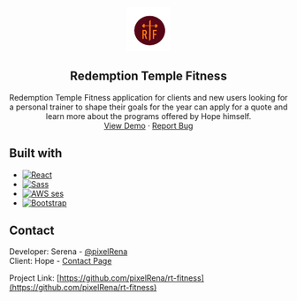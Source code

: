 <div align="center">
  <a href="https://github.com/pixelRena/rt-fitness">
    <img src="public/logo.png" alt="Logo" width="80" height="80">
  </a>

<h2 align="center">Redemption Temple Fitness</h2>
  <p align="center">
    Redemption Temple Fitness application for clients and new users looking for a personal trainer to shape their goals for the year can apply for a quote and learn more about the programs offered by Hope himself.
    <br />
    <a href="https://redemptiontemplefitness.herokuapp.com/">View Demo</a>
    ·
    <a href="https://github.com/pixelRena/rt-fitness/issues">Report Bug</a>
  </p>
  
</div>

## Built with
* [![React][React.js]][React-url]
* [![Sass][sass]][sass-url]
* [![AWS ses][aws]][aws-url]
* [![Bootstrap][Bootstrap]][Bootstrap-url]


## Contact
Developer: Serena - [@pixelRena](https://twitter.com/pixelRena)<br>
Client: Hope - [Contact Page](https://rtf-prototype.onrender.com/contact-me)

Project Link: [https://github.com/pixelRena/rt-fitness](https://github.com/pixelRena/rt-fitness)


[React.js]: https://img.shields.io/badge/React-20232A?style=for-the-badge&logo=react&logoColor=61DAFB
[React-url]: https://reactjs.org/
[sass]: https://img.shields.io/badge/Sass-CC6699?style=for-the-badge&logo=sass&logoColor=white
[sass-url]: https://sass-lang.com/
[aws]: https://img.shields.io/badge/Amazon_AWS-FF9900?style=for-the-badge&logo=amazonaws&logoColor=white
[aws-url]: https://aws.amazon.com/ses/
[Bootstrap]: https://img.shields.io/badge/Bootstrap-563D7C?style=for-the-badge&logo=bootstrap&logoColor=white
[Bootstrap-url]: https://getbootstrap.com
